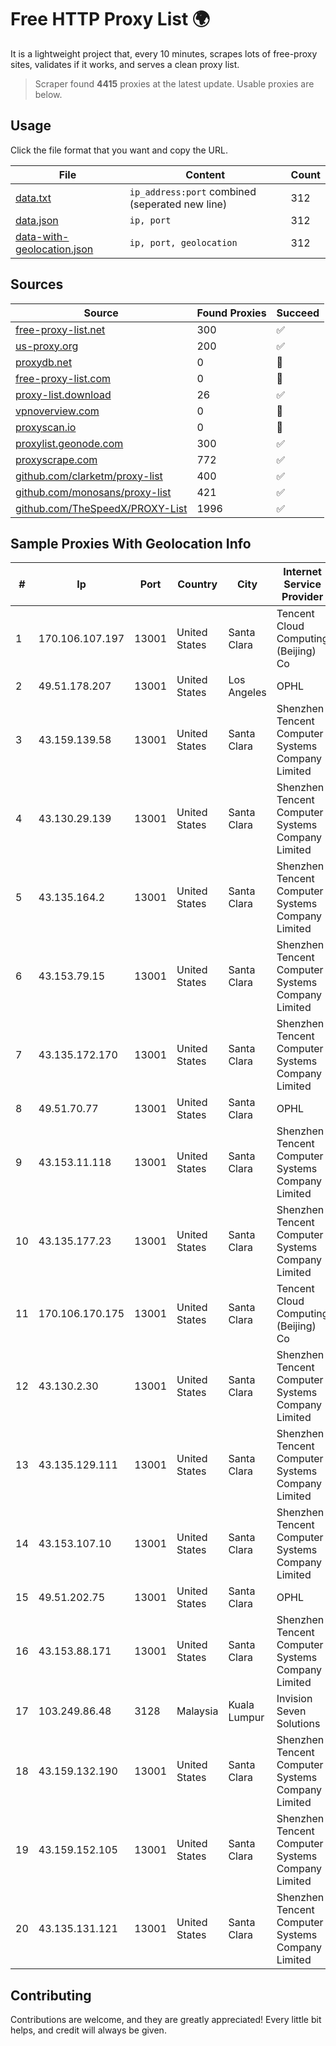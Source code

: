 
# Free HTTP Proxy List 🌍

It is a lightweight project that, every 10 minutes, scrapes lots of free-proxy sites, validates if it works, and serves a clean proxy list.


> Scraper found **4415** proxies at the latest update. Usable proxies are below.

## Usage

Click the file format that you want and copy the URL.


|File|Content|Count|
|----|-------|-----|
|[data.txt](https://raw.githubusercontent.com/themiralay/Proxy-List-World/master/data.txt)|`ip_address:port` combined (seperated new line)|312|
|[data.json](https://raw.githubusercontent.com/themiralay/Proxy-List-World/master/data.json)|`ip, port`|312|
|[data-with-geolocation.json](https://raw.githubusercontent.com/themiralay/Proxy-List-World/master/data-with-geolocation.json)|`ip, port, geolocation`|312|

## Sources

|Source|Found Proxies|Succeed|
|------|-------------|-------|
|[free-proxy-list.net](https://free-proxy-list.net)|300|✅|
|[us-proxy.org](https://www.us-proxy.org)|200|✅|
|[proxydb.net](http://proxydb.net)|0|🚫|
|[free-proxy-list.com](https://free-proxy-list.com/?page=&port=&type%5B%5D=http&type%5B%5D=https&up_time=0&search=Search)|0|🚫|
|[proxy-list.download](https://www.proxy-list.download/HTTP)|26|✅|
|[vpnoverview.com](https://vpnoverview.com/privacy/anonymous-browsing/free-proxy-servers)|0|🚫|
|[proxyscan.io](https://www.proxyscan.io)|0|🚫|
|[proxylist.geonode.com](https://proxylist.geonode.com/api/proxy-list?limit=300&page=1&sort_by=lastChecked&sort_type=desc&protocols=http,https)|300|✅|
|[proxyscrape.com](https://api.proxyscrape.com/v2/?request=displayproxies&protocol=http&timeout=10000&country=all&ssl=all&anonymity=all)|772|✅|
|[github.com/clarketm/proxy-list](https://raw.githubusercontent.com/clarketm/proxy-list/master/proxy-list-raw.txt)|400|✅|
|[github.com/monosans/proxy-list](https://raw.githubusercontent.com/monosans/proxy-list/main/proxies/http.txt)|421|✅|
|[github.com/TheSpeedX/PROXY-List](https://raw.githubusercontent.com/TheSpeedX/PROXY-List/master/http.txt)|1996|✅|


## Sample Proxies With Geolocation Info

|#|Ip|Port|Country|City|Internet Service Provider|
|-|--|----|-------|----|-------------------------|
|1|170.106.107.197|13001|United States|Santa Clara|Tencent Cloud Computing (Beijing) Co|
|2|49.51.178.207|13001|United States|Los Angeles|OPHL|
|3|43.159.139.58|13001|United States|Santa Clara|Shenzhen Tencent Computer Systems Company Limited|
|4|43.130.29.139|13001|United States|Santa Clara|Shenzhen Tencent Computer Systems Company Limited|
|5|43.135.164.2|13001|United States|Santa Clara|Shenzhen Tencent Computer Systems Company Limited|
|6|43.153.79.15|13001|United States|Santa Clara|Shenzhen Tencent Computer Systems Company Limited|
|7|43.135.172.170|13001|United States|Santa Clara|Shenzhen Tencent Computer Systems Company Limited|
|8|49.51.70.77|13001|United States|Santa Clara|OPHL|
|9|43.153.11.118|13001|United States|Santa Clara|Shenzhen Tencent Computer Systems Company Limited|
|10|43.135.177.23|13001|United States|Santa Clara|Shenzhen Tencent Computer Systems Company Limited|
|11|170.106.170.175|13001|United States|Santa Clara|Tencent Cloud Computing (Beijing) Co|
|12|43.130.2.30|13001|United States|Santa Clara|Shenzhen Tencent Computer Systems Company Limited|
|13|43.135.129.111|13001|United States|Santa Clara|Shenzhen Tencent Computer Systems Company Limited|
|14|43.153.107.10|13001|United States|Santa Clara|Shenzhen Tencent Computer Systems Company Limited|
|15|49.51.202.75|13001|United States|Santa Clara|OPHL|
|16|43.153.88.171|13001|United States|Santa Clara|Shenzhen Tencent Computer Systems Company Limited|
|17|103.249.86.48|3128|Malaysia|Kuala Lumpur|Invision Seven Solutions|
|18|43.159.132.190|13001|United States|Santa Clara|Shenzhen Tencent Computer Systems Company Limited|
|19|43.159.152.105|13001|United States|Santa Clara|Shenzhen Tencent Computer Systems Company Limited|
|20|43.135.131.121|13001|United States|Santa Clara|Shenzhen Tencent Computer Systems Company Limited|



## Contributing

Contributions are welcome, and they are greatly appreciated! Every
little bit helps, and credit will always be given.

